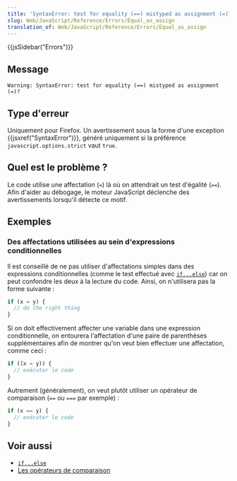 ```yaml
---
title: 'SyntaxError: test for equality (==) mistyped as assignment (=)?'
slug: Web/JavaScript/Reference/Errors/Equal_as_assign
translation_of: Web/JavaScript/Reference/Errors/Equal_as_assign
---
```


{{jsSidebar("Errors")}}

## Message

```
Warning: SyntaxError: test for equality (==) mistyped as assignment (=)?
```

## Type d'erreur

Uniquement pour Firefox. Un avertissement sous la forme d'une exception {{jsxref("SyntaxError")}}, généré uniquement si la préférence `javascript.options.strict` vaut `true`.

## Quel est le problème ?

Le code utilise une affectation (`=`) là où on attendrait un test d'égalité (`==`). Afin d'aider au débogage, le moteur JavaScript déclenche des avertissements lorsqu'il détecte ce motif.

## Exemples

### Des affectations utilisées au sein d'expressions conditionnelles

Il est conseillé de ne pas utiliser d'affectations simples dans des expressions conditionnelles (comme le test effectué avec [`if...else`](/fr/docs/Web/JavaScript/Reference/Instructions/if...else)) car on peut confondre les deux à la lecture du code. Ainsi, on n'utilisera pas la forme suivante :

```js example-bad
if (x = y) {
  // do the right thing
}
```

Si on doit effectivement affecter une variable dans une expression conditionnelle, on entourera l'affectation d'une paire de parenthèses supplémentaires afin de montrer qu'on veut bien effectuer une affectation, comme ceci :

```js
if ((x = y)) {
  // exécuter le code
}
```

Autrement (généralement), on veut plutôt utiliser un opérateur de comparaison (`==` ou `===` par exemple) :

```js
if (x == y) {
  // exécuter le code
}
```

## Voir aussi

- [`if...else`](/fr/docs/Web/JavaScript/Reference/Instructions/if...else)
- [Les opérateurs de comparaison](/fr/docs/Web/JavaScript/Reference/Opérateurs/Opérateurs_de_comparaison)
